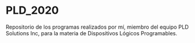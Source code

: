 # PLD_2020
Repositorio de los programas realizados por mí, miembro del equipo PLD Solutions Inc, para la materia de Dispositivos Lógicos Programables. 
